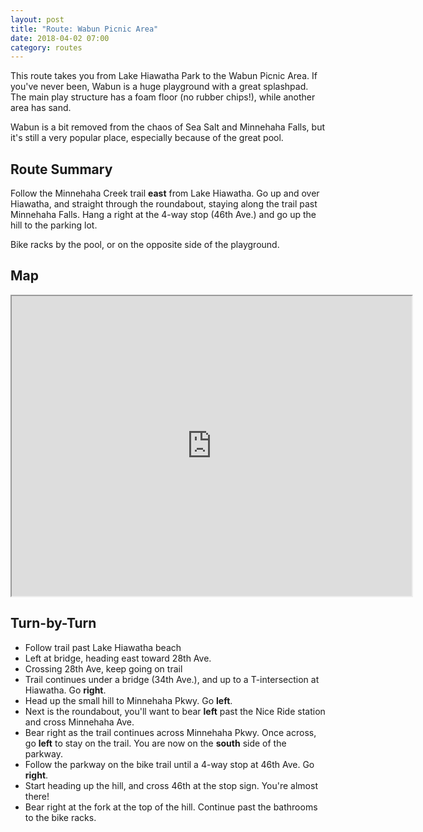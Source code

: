 ```yaml
---
layout: post
title: "Route: Wabun Picnic Area"
date: 2018-04-02 07:00
category: routes
---
```

This route takes you from Lake Hiawatha Park to the Wabun Picnic Area. If you've never been, Wabun is a huge playground with a great splashpad. The main play structure has a foam floor (no rubber chips!), while another area has sand.

Wabun is a bit removed from the chaos of Sea Salt and Minnehaha Falls, but it's still a very popular place, especially because of the great pool.

## Route Summary
Follow the Minnehaha Creek trail **east** from Lake Hiawatha. Go up and over Hiawatha, and straight through the roundabout, staying along the trail past Minnehaha Falls. Hang a right at the 4-way stop (46th Ave.) and go up the hill to the parking lot.

Bike racks by the pool, or on the opposite side of the playground.

## Map
<iframe src="https://www.google.com/maps/d/embed?mid=1FStljBjZvhnqmKk5LGbdMHl7t34" width="640" height="480"></iframe>

## Turn-by-Turn
* Follow trail past Lake Hiawatha beach
* Left at bridge, heading east toward 28th Ave.
* Crossing 28th Ave, keep going on trail
* Trail continues under a bridge (34th Ave.), and up to a T-intersection at Hiawatha. Go **right**.
* Head up the small hill to Minnehaha Pkwy. Go **left**.
* Next is the roundabout, you'll want to bear **left** past the Nice Ride station and cross Minnehaha Ave.
* Bear right as the trail continues across Minnehaha Pkwy. Once across, go **left** to stay on the trail. You are now on the **south** side of the parkway.
* Follow the parkway on the bike trail until a 4-way stop at 46th Ave. Go **right**.
* Start heading up the hill, and cross 46th at the stop sign. You're almost there!
* Bear right at the fork at the top of the hill. Continue past the bathrooms to the bike racks.
